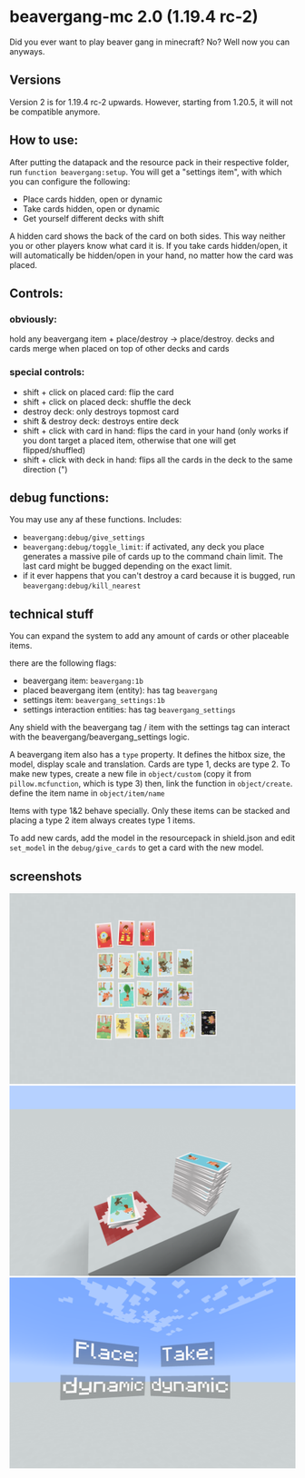 # beavergang-mc 2.0 (1.19.4 rc-2)

Did you ever want to play beaver gang in minecraft? No? Well now you can anyways.

## Versions
Version 2 is for 1.19.4 rc-2 upwards. However, starting from 1.20.5, it will not be compatible anymore.

## How to use:
After putting the datapack and the resource pack in their respective folder, run `function beavergang:setup`.
You will get a "settings item", with which you can configure the following:

- Place cards hidden, open or dynamic
- Take cards hidden, open or dynamic
- Get yourself different decks with shift

A hidden card shows the back of the card on both sides. This way neither you or other players know what card it is.
If you take cards hidden/open, it will automatically be hidden/open in your hand, no matter how the card was placed.

## Controls:

### obviously:
hold any beavergang item + place/destroy -> place/destroy.
decks and cards merge when placed on top of other decks and cards

### special controls:
- shift + click on placed card: flip the card
- shift + click on placed deck: shuffle the deck
- destroy deck: only destroys topmost card
- shift & destroy deck: destroys entire deck
- shift + click with card in hand: flips the card in your hand (only works if you dont target a placed item, otherwise that one will get flipped/shuffled)
- shift + click with deck in hand: flips all the cards in the deck to the same direction (")

## debug functions:
You may use any af these functions. Includes:
- `beavergang:debug/give_settings`
- `beavergang:debug/toggle_limit`: if activated, any deck you place generates a massive pile of cards up to the command chain limit. The last card might be bugged depending on the exact limit.
- if it ever happens that you can't destroy a card because it is bugged, run `beavergang:debug/kill_nearest`

## technical stuff
You can expand the system to add any amount of cards or other placeable items.

there are the following flags:
- beavergang item: `beavergang:1b`
- placed beavergang item (entity): has tag `beavergang`
- settings item: `beavergang_settings:1b`
- settings interaction entities: has tag `beavergang_settings`

Any shield with the beavergang tag / item with the settings tag can interact with the beavergang/beavergang_settings logic.

A beavergang item also has a `type` property.
It defines the hitbox size, the model, display scale and translation. Cards are type 1, decks are type 2. To make new types, create a new file in `object/custom` (copy it from `pillow.mcfunction`, which is type 3) then, link the function in `object/create`. define the item name in `object/item/name`

Items with type 1&2 behave specially. Only these items can be stacked and placing a type 2 item always creates type 1 items.

To add new cards, add the model in the resourcepack in shield.json and edit `set_model` in the `debug/give_cards` to get a card with the new model.

## screenshots
![all cards](https://github.com/Avvvvvvie/beavergang-mc/blob/main/1.19.4/screenshots/2023-12-20_17.05.25.png)
![decks](https://github.com/Avvvvvvie/beavergang-mc/blob/main/1.19.4/screenshots/2023-12-20_17.07.42.png)
![settings](https://github.com/Avvvvvvie/beavergang-mc/blob/main/1.19.4/screenshots/2023-12-20_17.09.11.png)
